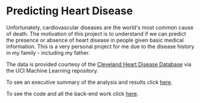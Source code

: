 # Predicting Heart Disease
Unfortunately, cardiovascular diseases are the world's most common cause of death. The motivation of this project is to understand if we can predict the presence or absence of heart disease in people given basic medical information. This is a very personal project for me due to the disease history in my family - including my father.  

The data is provided courtesy of the [Cleveland Heart Disease Database](https://archive.ics.uci.edu/dataset/145/statlog+heart) via the UCI Machine Learning repository.  

To see an executive summary of the analysis and results click [here](https://github.com/wguillioli/heart_disease/blob/main/ms/heart_disease_ms.pdf).

To see the code and all the back-end work click [here](https://github.com/wguillioli/heart_disease/blob/main/ms/heart_disease_ms.Rmd). 
